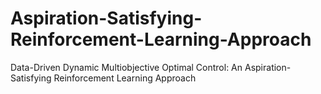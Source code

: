 # Aspiration-Satisfying-Reinforcement-Learning-Approach
Data-Driven Dynamic Multiobjective Optimal Control: An Aspiration-Satisfying Reinforcement Learning Approach
